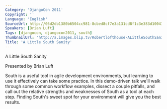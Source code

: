```yaml
---
Category: 'DjangoCon 2011'
Copyright: ''
Language: 'English'
SourceUrl: http://05d2db1380b6504cc981-8cbed8cf7e3a131cd8f1c3e383d10041.r93.cf2.rackcdn.com/djangocon-2011/91_a-little-south-sanity.m4v
Speakers: [Brian Luft]
Tags: [djangocon, djangocon2011, south]
ThumbnailUrl: 'http://a.images.blip.tv/Robertlofthouse-ALittleSouthSanity152-343.jpg'
Title: 'A Little South Sanity'
---
```

A Little South Sanity

Presented by Brian Luft

South is a useful tool in agile development environments, but learning to use
it effectively can take some practice. In this demo-driven talk we'll walk
through some common workflow examples, dissect a couple pitfalls, and call out
the relative strengths and weaknesses of South as a tool at each step. Finding
South's sweet spot for your environment will give you the best results.

